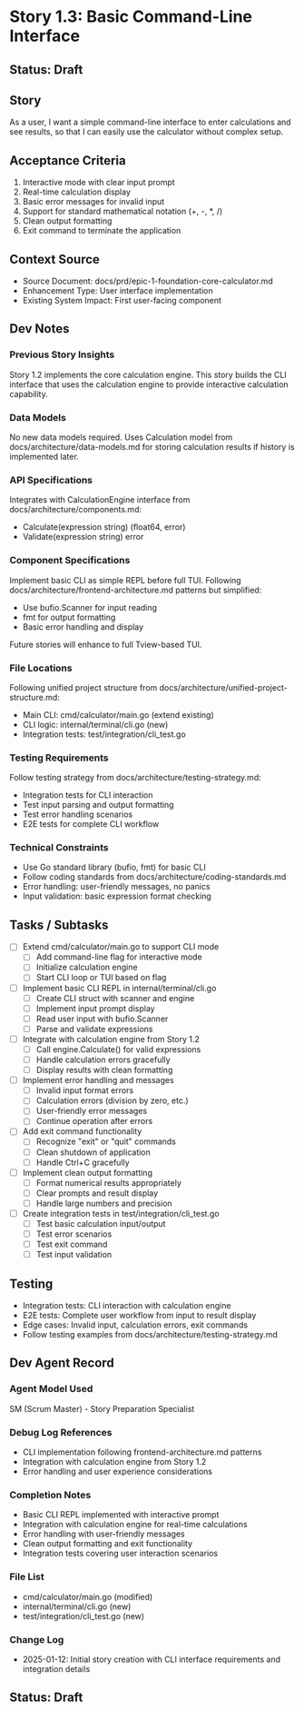 # Story 1.3: Basic Command-Line Interface

## Status: Draft

## Story

As a user,
I want a simple command-line interface to enter calculations and see results,
so that I can easily use the calculator without complex setup.

## Acceptance Criteria

1. Interactive mode with clear input prompt
2. Real-time calculation display
3. Basic error messages for invalid input
4. Support for standard mathematical notation (+, -, *, /)
5. Clean output formatting
6. Exit command to terminate the application

## Context Source

- Source Document: docs/prd/epic-1-foundation-core-calculator.md
- Enhancement Type: User interface implementation
- Existing System Impact: First user-facing component

## Dev Notes

### Previous Story Insights

Story 1.2 implements the core calculation engine. This story builds the CLI interface that uses the calculation engine to provide interactive calculation capability.

### Data Models

No new data models required. Uses Calculation model from docs/architecture/data-models.md for storing calculation results if history is implemented later.

### API Specifications

Integrates with CalculationEngine interface from docs/architecture/components.md:

- Calculate(expression string) (float64, error)
- Validate(expression string) error

### Component Specifications

Implement basic CLI as simple REPL before full TUI. Following docs/architecture/frontend-architecture.md patterns but simplified:

- Use bufio.Scanner for input reading
- fmt for output formatting
- Basic error handling and display

Future stories will enhance to full Tview-based TUI.

### File Locations

Following unified project structure from docs/architecture/unified-project-structure.md:

- Main CLI: cmd/calculator/main.go (extend existing)
- CLI logic: internal/terminal/cli.go (new)
- Integration tests: test/integration/cli_test.go

### Testing Requirements

Follow testing strategy from docs/architecture/testing-strategy.md:

- Integration tests for CLI interaction
- Test input parsing and output formatting
- Test error handling scenarios
- E2E tests for complete CLI workflow

### Technical Constraints

- Use Go standard library (bufio, fmt) for basic CLI
- Follow coding standards from docs/architecture/coding-standards.md
- Error handling: user-friendly messages, no panics
- Input validation: basic expression format checking

## Tasks / Subtasks

- [ ] Extend cmd/calculator/main.go to support CLI mode
  - [ ] Add command-line flag for interactive mode
  - [ ] Initialize calculation engine
  - [ ] Start CLI loop or TUI based on flag

- [ ] Implement basic CLI REPL in internal/terminal/cli.go
  - [ ] Create CLI struct with scanner and engine
  - [ ] Implement input prompt display
  - [ ] Read user input with bufio.Scanner
  - [ ] Parse and validate expressions

- [ ] Integrate with calculation engine from Story 1.2
  - [ ] Call engine.Calculate() for valid expressions
  - [ ] Handle calculation errors gracefully
  - [ ] Display results with clean formatting

- [ ] Implement error handling and messages
  - [ ] Invalid input format errors
  - [ ] Calculation errors (division by zero, etc.)
  - [ ] User-friendly error messages
  - [ ] Continue operation after errors

- [ ] Add exit command functionality
  - [ ] Recognize "exit" or "quit" commands
  - [ ] Clean shutdown of application
  - [ ] Handle Ctrl+C gracefully

- [ ] Implement clean output formatting
  - [ ] Format numerical results appropriately
  - [ ] Clear prompts and result display
  - [ ] Handle large numbers and precision

- [ ] Create integration tests in test/integration/cli_test.go
  - [ ] Test basic calculation input/output
  - [ ] Test error scenarios
  - [ ] Test exit command
  - [ ] Test input validation

## Testing

- Integration tests: CLI interaction with calculation engine
- E2E tests: Complete user workflow from input to result display
- Edge cases: Invalid input, calculation errors, exit commands
- Follow testing examples from docs/architecture/testing-strategy.md

## Dev Agent Record

### Agent Model Used

SM (Scrum Master) - Story Preparation Specialist

### Debug Log References

- CLI implementation following frontend-architecture.md patterns
- Integration with calculation engine from Story 1.2
- Error handling and user experience considerations

### Completion Notes

- Basic CLI REPL implemented with interactive prompt
- Integration with calculation engine for real-time calculations
- Error handling with user-friendly messages
- Clean output formatting and exit functionality
- Integration tests covering user interaction scenarios

### File List

- cmd/calculator/main.go (modified)
- internal/terminal/cli.go (new)
- test/integration/cli_test.go (new)

### Change Log

- 2025-01-12: Initial story creation with CLI interface requirements and integration details

## Status: Draft